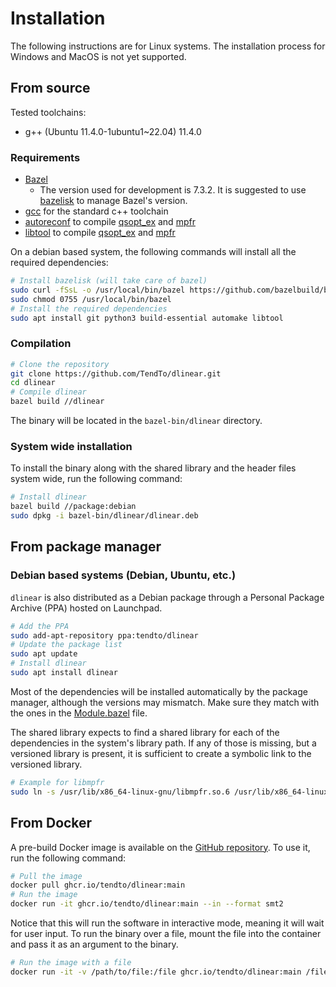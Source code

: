 # Installation

The following instructions are for Linux systems.
The installation process for Windows and MacOS is not yet supported.

## From source

Tested toolchains:

- g++ (Ubuntu 11.4.0-1ubuntu1~22.04) 11.4.0

### Requirements

- [Bazel](https://bazel.build/)
    - The version used for development is 7.3.2. It is suggested to
      use [bazelisk](https://github.com/bazelbuild/bazelisk) to manage Bazel's version.
- [gcc](https://gcc.gnu.org/) for the standard c++ toolchain
- [autoreconf](https://www.gnu.org/software/autoconf/autoconf.html) to compile [qsopt_ex](https://gmplib.org/)
  and [mpfr](https://www.mpfr.org/)
- [libtool](https://www.gnu.org/software/libtool/) to compile [qsopt_ex](https://gmplib.org/)
  and [mpfr](https://www.mpfr.org/)

On a debian based system, the following commands will install all the required dependencies:

```bash
# Install bazelisk (will take care of bazel)
sudo curl -fSsL -o /usr/local/bin/bazel https://github.com/bazelbuild/bazelisk/releases/download/v1.22.0/bazelisk-linux-amd64 
sudo chmod 0755 /usr/local/bin/bazel
# Install the required dependencies
sudo apt install git python3 build-essential automake libtool
```

### Compilation

```bash
# Clone the repository
git clone https://github.com/TendTo/dlinear.git
cd dlinear
# Compile dlinear
bazel build //dlinear
```

The binary will be located in the `bazel-bin/dlinear` directory.

### System wide installation

To install the binary along with the shared library and the header files system wide, run the following command:

```bash
# Install dlinear
bazel build //package:debian
sudo dpkg -i bazel-bin/dlinear/dlinear.deb
```

## From package manager

### Debian based systems (Debian, Ubuntu, etc.)

`dlinear` is also distributed as a Debian package through a Personal Package Archive (PPA) hosted on Launchpad.

```bash
# Add the PPA
sudo add-apt-repository ppa:tendto/dlinear
# Update the package list
sudo apt update
# Install dlinear
sudo apt install dlinear
```

Most of the dependencies will be installed automatically by the package manager, although the versions may mismatch.
Make sure they match with the ones in the [Module.bazel](../Module.bazel) file.

The shared library expects to find a shared library for each of the dependencies in the system's library path.
If any of those is missing, but a versioned library is present, it is sufficient to create a symbolic link to the
versioned library.

```bash
# Example for libmpfr
sudo ln -s /usr/lib/x86_64-linux-gnu/libmpfr.so.6 /usr/lib/x86_64-linux-gnu/libmpfr.so
```

## From Docker

A pre-build Docker image is available on
the [GitHub repository](https://github.com/TendTo/dlinear/pkgs/container/dlinear).
To use it, run the following command:

```bash
# Pull the image
docker pull ghcr.io/tendto/dlinear:main
# Run the image
docker run -it ghcr.io/tendto/dlinear:main --in --format smt2
```

Notice that this will run the software in interactive mode, meaning it will wait for user input.
To run the binary over a file, mount the file into the container and pass it as an argument to the binary.

```bash
# Run the image with a file
docker run -it -v /path/to/file:/file ghcr.io/tendto/dlinear:main /file
```
